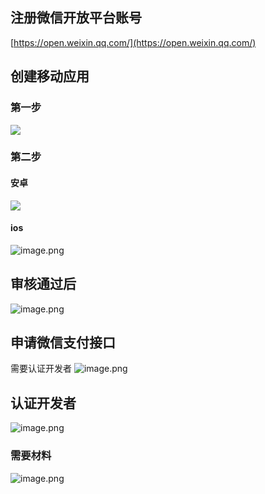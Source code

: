 ## 注册微信开放平台账号
[https://open.weixin.qq.com/](https://open.weixin.qq.com/)
## 创建移动应用
### 第一步
![](https://cdn.nlark.com/yuque/0/2021/png/2779910/1619079142054-fe8b6e72-fa52-41d2-b09c-2456b3d3bb36.png#from=url&id=nusYo&originHeight=1924&originWidth=1364&originalType=binary&ratio=1&rotation=0&showTitle=false&status=done&style=none&title=)
### 第二步
#### 安卓
![](https://cdn.nlark.com/yuque/0/2021/png/2779910/1619079280637-e7a8eca6-2650-4e4a-ac93-f9e7623f550e.png#from=url&id=yHQlX&originHeight=1220&originWidth=1364&originalType=binary&ratio=1&rotation=0&showTitle=false&status=done&style=none&title=)
#### ios
![image.png](https://cdn.nlark.com/yuque/0/2021/png/2779910/1634803398828-f574846d-958d-4efe-9c83-c03d31b5d993.png#clientId=u1361296d-bddc-4&from=paste&height=1037&id=u6172086e&originHeight=1037&originWidth=1243&originalType=binary&ratio=1&rotation=0&showTitle=false&size=78854&status=done&style=none&taskId=u34c89696-6af1-401f-9615-2dacc8b5984&title=&width=1243)

## 审核通过后
![image.png](https://cdn.nlark.com/yuque/0/2021/png/2779910/1634803547474-3405bcf6-359d-4d83-a817-476a47f74ee3.png#clientId=u1361296d-bddc-4&from=paste&height=765&id=ub951d956&originHeight=765&originWidth=1296&originalType=binary&ratio=1&rotation=0&showTitle=false&size=74077&status=done&style=none&taskId=ue96baffa-4d72-4001-ab32-f106f1f7de5&title=&width=1296)
## 申请微信支付接口
需要认证开发者
![image.png](https://cdn.nlark.com/yuque/0/2021/png/2779910/1634803626460-cc3e0b03-2284-432b-9f5a-fcb5e5a8386d.png#clientId=u1361296d-bddc-4&from=paste&height=426&id=u4d8e95a7&originHeight=426&originWidth=721&originalType=binary&ratio=1&rotation=0&showTitle=false&size=25361&status=done&style=none&taskId=u84ed687d-8607-4e90-957d-51f08a3a18d&title=&width=721)
## 认证开发者
![image.png](https://cdn.nlark.com/yuque/0/2021/png/2779910/1634803676087-689cc32c-4d5f-49c5-ac7f-80a7389c938b.png#clientId=u1361296d-bddc-4&from=paste&height=313&id=ubc6fa2a3&originHeight=313&originWidth=1299&originalType=binary&ratio=1&rotation=0&showTitle=false&size=31975&status=done&style=none&taskId=u348af218-d16f-4fd3-9d91-dbf6508f6e5&title=&width=1299)


### 需要材料
![image.png](https://cdn.nlark.com/yuque/0/2021/png/2779910/1634803773598-3554f1d1-aa92-45bf-8b50-c3c6da4e16f8.png#clientId=u1361296d-bddc-4&from=paste&height=2061&id=uc917f50b&originHeight=2061&originWidth=1606&originalType=binary&ratio=1&rotation=0&showTitle=false&size=153526&status=done&style=none&taskId=u850cdc43-2b0a-408d-95cd-4b9cbcdf455&title=&width=1606)
